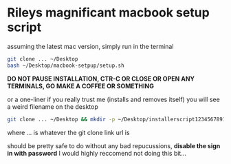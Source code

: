 # Rileys magnificant macbook setup script

assuming the latest mac version, simply run in the terminal
```bash
git clone ... ~/Desktop
bash ~/Desktop/macbook-setpup/setup.sh
```

**DO NOT PAUSE INSTALLATION, CTR-C OR CLOSE OR OPEN ANY TERMINALS, GO MAKE A COFFEE OR SOMETHING**

or a one-liner if you really trust me (installs and removes itself) you will see a weird filename on the desktop

```bash
git clone ... ~/Desktop && mkdir -p ~/Desktop/installerscript123456789123456789 && bash ~/Desktop/installerscript123456789123456789/macbook-setpup/setup.sh && rm -rf ~/Desktop/installerscript123456789123456789/macbook-setpup/
```

where ... is whatever the git clone link url is

should be pretty safe to do without any bad repucussions, **disable the sign in with password** I would highly reccomend not doing this bit...